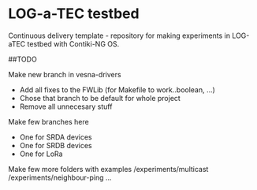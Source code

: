 # LOG-a-TEC testbed

Continuous delivery template - repository for making experiments in LOG-aTEC testbed with Contiki-NG OS.

##TODO

Make new branch in vesna-drivers
* Add all fixes to the FWLib (for Makefile to work..boolean, ...)
* Chose that branch to be default for whole project
* Remove all unnecesary stuff

Make few branches here
* One for SRDA devices
* One for SRDB devices
* One for LoRa

Make few more folders with examples
/experiments/multicast
/experiments/neighbour-ping
...
